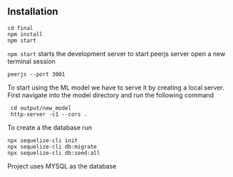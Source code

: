 ## Installation

```
cd final
npm install
npm start
```

`npm start` starts the development server to start peerjs server open a new terminal session

```
peerjs --port 3001
```

To start using the ML model we have to serve it by creating a local server. First navigate into the model directory and run the following command

```
 cd output/new_model
 http-server -c1 --cors .
```

To create a the database run

```
npx sequelize-cli init
npx sequelize-cli db:migrate
npx sequelize-cli db:seed:all
```

Project uses MYSQL as the database
